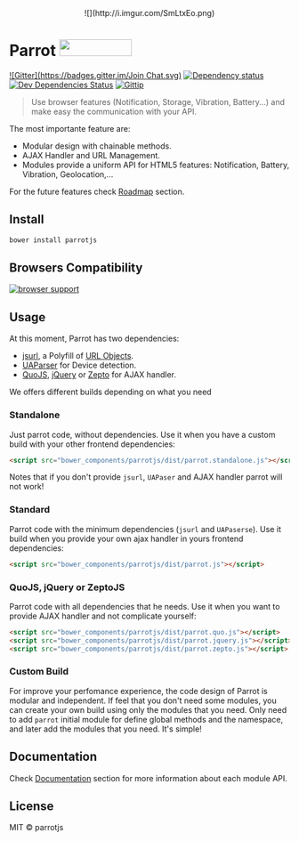 <center>![](http://i.imgur.com/SmLtxEo.png)</center>

# Parrot <a href="http://bower.io/search/?q=Parrotjs"><img src="http://benschwarz.github.io/bower-badges/badge@2x.png" width="130" height="30"></a>

[![Gitter](https://badges.gitter.im/Join Chat.svg)](https://gitter.im/parrotjs/Parrotjs?utm_source=badge&utm_medium=badge&utm_campaign=pr-badge&utm_content=badge)
[![Dependency status](http://img.shields.io/david/parrotjs/Parrotjs.svg?style=flat)](https://david-dm.org/parrotjs/Parrotjs)
[![Dev Dependencies Status](http://img.shields.io/david/dev/parrotjs/Parrotjs.svg?style=flat)](https://david-dm.org/parrotjs/Parrotjs#info=devDependencies)
[![Gittip](http://img.shields.io/gittip/Kikobeats.svg?style=flat)](https://www.gittip.com/Kikobeats/)

> Use browser features (Notification, Storage, Vibration, Battery...) and make easy the communication with your API.

The most importante feature are:

- Modular design with chainable methods.
- AJAX Handler and URL Management.
- Modules provide a uniform API for HTML5 features: Notification, Battery, Vibration, Geolocation,...

For the future features check [Roadmap](https://github.com/parrotjs/Parrotjs/blob/master/ROADMAP.md) section.

## Install


```bash
bower install parrotjs
```

## Browsers Compatibility

[![browser support](https://ci.testling.com/parrotjs/Parrotjs.png)
](https://ci.testling.com/parrotjs/Parrotjs)

## Usage

At this moment, Parrot has two dependencies:

- [jsurl](https://github.com/Mikhus/jsurl), a Polyfill of [URL Objects](http://www.w3.org/TR/url/).
- [UAParser](https://github.com/faisalman/ua-parser-js) for Device detection.
- [QuoJS](https://github.com/soyjavi/QuoJS/), [jQuery](https://github.com/jquery/jquery) or [Zepto](https://github.com/madrobby/zepto) for AJAX handler.

We offers different builds depending on what you need

### Standalone

Just parrot code, without dependencies. Use it when you have a custom build with your other frontend dependencies:

```html
<script src="bower_components/parrotjs/dist/parrot.standalone.js"></script>
```

Notes that if you don't provide `jsurl`, `UAPaser` and AJAX handler parrot will not work!

### Standard

Parrot code with the minimum dependencies (`jsurl` and `UAPaserse`). Use it build when you provide your own ajax handler in yours frontend dependencies:

```html
<script src="bower_components/parrotjs/dist/parrot.js"></script>
```

### QuoJS, jQuery or ZeptoJS

Parrot code with all dependencies that he needs. Use it when you want to provide AJAX handler and not complicate yourself:

```html
<script src="bower_components/parrotjs/dist/parrot.quo.js"></script>
<script src="bower_components/parrotjs/dist/parrot.jquery.js"></script>
<script src="bower_components/parrotjs/dist/parrot.zepto.js"></script>
```

### Custom Build

For improve your perfomance experience, the code design of Parrot is modular and independent. If feel that you don't need some modules, you can create your own build using only the modules that you need. Only need to add `parrot` initial module for define global methods and the namespace, and later add the modules that you need. It's simple!

## Documentation

Check [Documentation](https://github.com/parrotjs/parrotjs/tree/beta/documentation) section for more information about each module API.

## License

MIT © parrotjs
